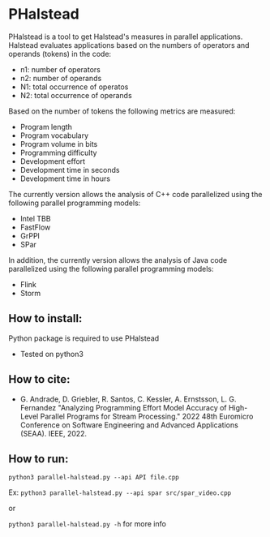 # PHalstead

PHalstead is a tool to get Halstead's measures in parallel applications. Halstead evaluates applications based on the numbers of operators and operands (tokens) in the code:
- n1: number of operators 
- n2: number of operands
- N1: total occurrence of operatos
- N2: total occurrence of operands

Based on the number of tokens the following metrics are measured:
- Program length
- Program vocabulary
- Program volume in bits
- Programming difficulty
- Development effort
- Development time in seconds
- Development time in hours

The currently version allows the analysis of C++ code parallelized using the following parallel programming models:

- Intel TBB
- FastFlow 
- GrPPI
- SPar

In addition, the currently version allows the analysis of Java code parallelized using the following parallel programming models:

- Flink
- Storm

## How to install:

Python package is required to use PHalstead
- Tested on python3 

## How to cite:
- G. Andrade, D. Griebler, R. Santos, C. Kessler, A. Ernstsson, L. G. Fernandez "Analyzing Programming Effort Model Accuracy of High-Level Parallel Programs for Stream Processing." 2022 48th Euromicro Conference on Software Engineering and Advanced Applications (SEAA). IEEE, 2022.

## How to run:

`python3 parallel-halstead.py --api API file.cpp` 

Ex: `python3 parallel-halstead.py --api spar src/spar_video.cpp`

or

`python3 parallel-halstead.py -h` for more info
